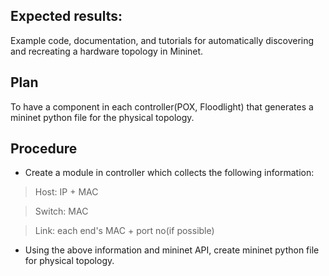## Expected results:
 Example code, documentation, and tutorials for automatically discovering and recreating a hardware topology in Mininet.

## Plan
To have a component in each controller(POX, Floodlight) that generates a mininet python file for the physical topology.


## Procedure
* Create a module in controller which collects the following information:

> Host: IP + MAC

> Switch: MAC

> Link: each end's MAC + port no(if possible)

* Using the above information and mininet API, create mininet python file for physical topology.
